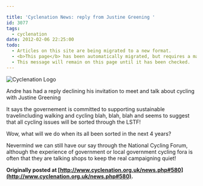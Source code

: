 ```yaml
---

title: 'Cyclenation News: reply from Justine Greening '
id: 3077
tags:
  - cyclenation
date: 2012-02-06 22:25:00
todo:
  - Articles on this site are being migrated to a new format.
  - <b>This page</b> has been automatically migrated, but requires a manual check-&amp;-tune to ensure the format and links all work as expected.
  - This message will remain on this page until it has been checked.
---
```


![Cyclenation Logo](http://www.pompeybug.co.uk/wp-content/plugins/wp-cyclenation-news/cnlogo.jpg)<p>Andre has had a reply declining his invitation to meet and talk about cycling with Justine Greening

It says the governement is committed to supporting sustainable travelincluding walking and cycling blah, blah, blah and seems to suggest that all cycling issues will be sorted through the LSTF!

Wow, what will we do when its all been sorted in the next 4 years?

Nevermind we can still have our say through the National Cycling Forum, although the experience of government or local government cycling fora is often that they are talking shops to keep the real campaigning quiet!

**Originally posted at [http://www.cyclenation.org.uk/news.php#580](http://www.cyclenation.org.uk/news.php#580).**